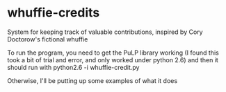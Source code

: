 whuffie-credits
===============

System for keeping track of valuable contributions, inspired by Cory Doctorow's fictional whuffie

To run the program, you need to get the PuLP library working (I found this took a bit of trial and error, and only
worked under python 2.6) and then it should run with python2.6 -i whuffie-credit.py

Otherwise, I'll be putting up some examples of what it does

